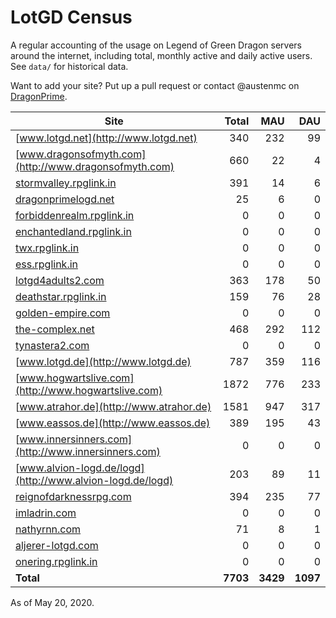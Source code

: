 # LotGD Census
A regular accounting of the usage on Legend of Green Dragon servers around the internet, including total, monthly active and daily active users. See `data/` for historical data.

Want to add your site? Put up a pull request or contact @austenmc on [DragonPrime](http://dragonprime.net).


Site | Total | MAU | DAU
--- | ---:| ---:| ---:
[www.lotgd.net](http://www.lotgd.net)|340|232|99
[www.dragonsofmyth.com](http://www.dragonsofmyth.com)|660|22|4
[stormvalley.rpglink.in](http://stormvalley.rpglink.in)|391|14|6
[dragonprimelogd.net](http://dragonprimelogd.net)|25|6|0
[forbiddenrealm.rpglink.in](http://forbiddenrealm.rpglink.in)|0|0|0
[enchantedland.rpglink.in](http://enchantedland.rpglink.in)|0|0|0
[twx.rpglink.in](http://twx.rpglink.in)|0|0|0
[ess.rpglink.in](http://ess.rpglink.in)|0|0|0
[lotgd4adults2.com](http://lotgd4adults2.com)|363|178|50
[deathstar.rpglink.in](http://deathstar.rpglink.in)|159|76|28
[golden-empire.com](http://golden-empire.com)|0|0|0
[the-complex.net](http://the-complex.net)|468|292|112
[tynastera2.com](http://tynastera2.com)|0|0|0
[www.lotgd.de](http://www.lotgd.de)|787|359|116
[www.hogwartslive.com](http://www.hogwartslive.com)|1872|776|233
[www.atrahor.de](http://www.atrahor.de)|1581|947|317
[www.eassos.de](http://www.eassos.de)|389|195|43
[www.innersinners.com](http://www.innersinners.com)|0|0|0
[www.alvion-logd.de/logd](http://www.alvion-logd.de/logd)|203|89|11
[reignofdarknessrpg.com](http://reignofdarknessrpg.com)|394|235|77
[imladrin.com](http://imladrin.com)|0|0|0
[nathyrnn.com](http://nathyrnn.com)|71|8|1
[aljerer-lotgd.com](http://aljerer-lotgd.com)|0|0|0
[onering.rpglink.in](http://onering.rpglink.in)|0|0|0
**Total**|**7703**|**3429**|**1097**

As of May 20, 2020.
